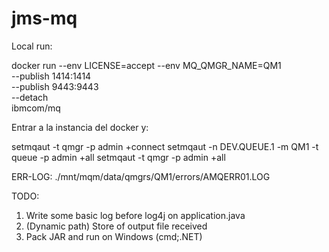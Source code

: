 # jms-mq

Local run:

docker run --env LICENSE=accept --env MQ_QMGR_NAME=QM1 \
           --publish 1414:1414 \
           --publish 9443:9443 \
           --detach \
           ibmcom/mq

Entrar a la instancia del docker y:

setmqaut -t qmgr -p admin +connect
setmqaut -n DEV.QUEUE.1 -m QM1 -t queue -p admin +all
setmqaut -t qmgr -p admin +all


ERR-LOG: ./mnt/mqm/data/qmgrs/QM1/errors/AMQERR01.LOG

TODO:

1) Write some basic log before log4j on application.java
2) (Dynamic path) Store of output file received
3) Pack JAR and run on Windows (cmd;.NET)